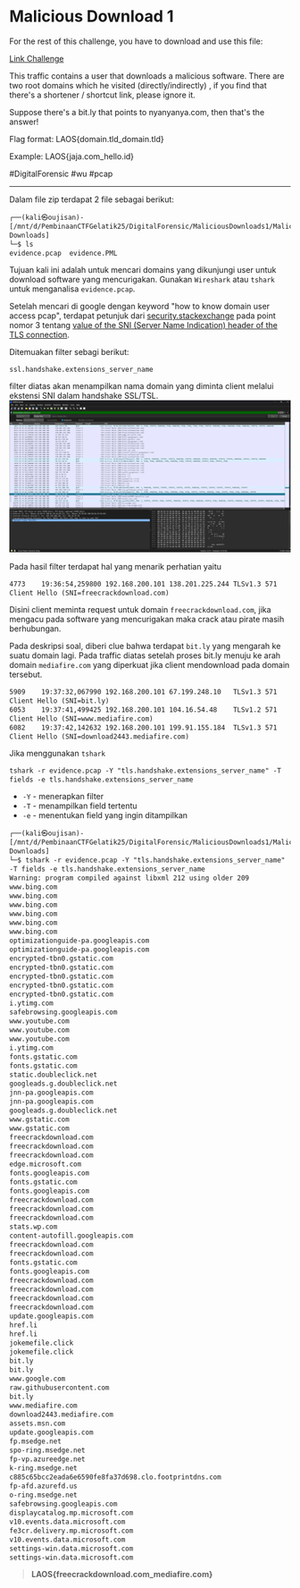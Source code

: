 # Malicious Download 1
For the rest of this challenge, you have to download and use this file:

[Link Challenge](https://binusianorg-my.sharepoint.com/personal/felix_alexander_binus_ac_id/_layouts/15/guestaccess.aspx?share=Emz-mcrs9ORBkHpN3uUIKvIBBYuWAfRCVOQkByRoag2dxg&e=gX93CS)

This traffic contains a user that downloads a malicious software. There are two root domains which he visited (directly/indirectly) , if you find that there's a shortener / shortcut link, please ignore it.

Suppose there's a bit.ly that points to nyanyanya.com, then that's the answer!

Flag format: LAOS{domain.tld_domain.tld}

Example: LAOS{jaja.com_hello.id}

#DigitalForensic #wu #pcap 
___
Dalam file zip terdapat 2 file sebagai berikut:
```
┌──(kali㉿oujisan)-[/mnt/d/PembinaanCTFGelatik25/DigitalForensic/MaliciousDownloads1/Malicious Downloads]
└─$ ls
evidence.pcap  evidence.PML
```

Tujuan kali ini adalah untuk mencari domains yang dikunjungi user untuk download software yang mencurigakan. Gunakan `Wireshark` atau `tshark` untuk menganalisa `evidence.pcap`.

Setelah mencari di google dengan keyword "how to know domain user access pcap", terdapat petunjuk dari [security.stackexchange](https://security.stackexchange.com/questions/207862/wireshark-how-to-see-the-domain-of-https-websites-visited) pada point nomor 3 tentang [value of the SNI (Server Name Indication) header of the TLS connection](https://superuser.com/questions/538130/filter-in-wireshark-for-tlss-server-name-indication-field).

Ditemuakan filter sebagi berikut:
```
ssl.handshake.extensions_server_name
```

filter diatas akan menampilkan nama domain yang diminta client melalui ekstensi SNI dalam handshake SSL/TSL.
![wireshark](./img/wireshark.png)

Pada hasil filter terdapat hal yang menarik perhatian yaitu
```
4773	19:36:54,259800	192.168.200.101	138.201.225.244	TLSv1.3	571	Client Hello (SNI=freecrackdownload.com)
```
Disini client meminta request untuk domain `freecrackdownload.com`, jika mengacu pada software yang mencurigakan maka crack atau pirate masih berhubungan.

Pada deskripsi soal, diberi clue bahwa terdapat `bit.ly` yang mengarah ke suatu domain lagi. Pada traffic diatas setelah proses bit.ly menuju ke arah domain `mediafire.com` yang diperkuat jika client mendownload pada domain tersebut.

```
5909	19:37:32,067990	192.168.200.101	67.199.248.10	TLSv1.3	571	Client Hello (SNI=bit.ly)
6053	19:37:41,499425	192.168.200.101	104.16.54.48	TLSv1.2	571	Client Hello (SNI=www.mediafire.com)
6082	19:37:42,142632	192.168.200.101	199.91.155.184	TLSv1.3	571	Client Hello (SNI=download2443.mediafire.com)
```

Jika menggunakan `tshark`
```
tshark -r evidence.pcap -Y "tls.handshake.extensions_server_name" -T fields -e tls.handshake.extensions_server_name
```
- `-Y` - menerapkan filter
-  `-T` - menampilkan field tertentu
- `-e` - menentukan field yang ingin ditampilkan

```
┌──(kali㉿oujisan)-[/mnt/d/PembinaanCTFGelatik25/DigitalForensic/MaliciousDownloads1/Malicious Downloads]
└─$ tshark -r evidence.pcap -Y "tls.handshake.extensions_server_name" -T fields -e tls.handshake.extensions_server_name
Warning: program compiled against libxml 212 using older 209
www.bing.com
www.bing.com
www.bing.com
www.bing.com
www.bing.com
www.bing.com
optimizationguide-pa.googleapis.com
optimizationguide-pa.googleapis.com
encrypted-tbn0.gstatic.com
encrypted-tbn0.gstatic.com
encrypted-tbn0.gstatic.com
encrypted-tbn0.gstatic.com
encrypted-tbn0.gstatic.com
i.ytimg.com
safebrowsing.googleapis.com
www.youtube.com
www.youtube.com
www.youtube.com
i.ytimg.com
fonts.gstatic.com
fonts.gstatic.com
static.doubleclick.net
googleads.g.doubleclick.net
jnn-pa.googleapis.com
jnn-pa.googleapis.com
googleads.g.doubleclick.net
www.gstatic.com
www.gstatic.com
freecrackdownload.com
freecrackdownload.com
freecrackdownload.com
edge.microsoft.com
fonts.googleapis.com
fonts.gstatic.com
fonts.googleapis.com
freecrackdownload.com
freecrackdownload.com
freecrackdownload.com
stats.wp.com
content-autofill.googleapis.com
freecrackdownload.com
freecrackdownload.com
fonts.gstatic.com
fonts.googleapis.com
freecrackdownload.com
freecrackdownload.com
freecrackdownload.com
freecrackdownload.com
update.googleapis.com
href.li
href.li
jokemefile.click
jokemefile.click
bit.ly
bit.ly
www.google.com
raw.githubusercontent.com
bit.ly
www.mediafire.com
download2443.mediafire.com
assets.msn.com
update.googleapis.com
fp.msedge.net
spo-ring.msedge.net
fp-vp.azureedge.net
k-ring.msedge.net
c885c65bcc2eada6e6590fe8fa37d698.clo.footprintdns.com
fp-afd.azurefd.us
o-ring.msedge.net
safebrowsing.googleapis.com
displaycatalog.mp.microsoft.com
v10.events.data.microsoft.com
fe3cr.delivery.mp.microsoft.com
v10.events.data.microsoft.com
settings-win.data.microsoft.com
settings-win.data.microsoft.com
```

> **LAOS{freecrackdownload.com_mediafire.com}**